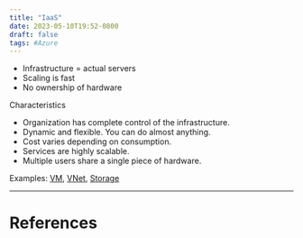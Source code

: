 ```yaml
---
title: "IaaS"
date: 2023-05-10T19:52-0800
draft: false
tags: #Azure 
---
```


- Infrastructure = actual servers
- Scaling is fast 
- No ownership of hardware

Characteristics
- Organization has complete control of the infrastructure.
- Dynamic and flexible. You can do almost anything.
- Cost varies depending on consumption.
- Services are highly scalable.
- Multiple users share a single piece of hardware.

Examples: [VM](../vm/), [VNet](../vnet/), [Storage](../storage/)

---
# References
